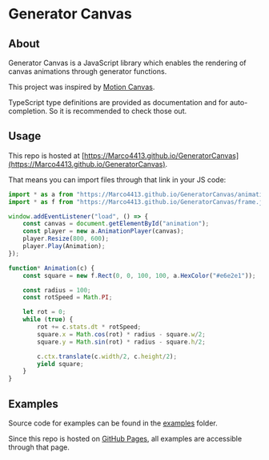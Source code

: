 # Generator Canvas

## About

Generator Canvas is a JavaScript library which enables the rendering of canvas
animations through generator functions.

This project was inspired by [Motion Canvas](https://github.com/motion-canvas/motion-canvas).

TypeScript type definitions are provided as documentation and for auto-completion.
So it is recommended to check those out.

## Usage

This repo is hosted at [https://Marco4413.github.io/GeneratorCanvas](https://Marco4413.github.io/GeneratorCanvas).

That means you can import files through that link in your JS code:

```js
import * as a from "https://Marco4413.github.io/GeneratorCanvas/animation.js"
import * as f from "https://Marco4413.github.io/GeneratorCanvas/frame.js"

window.addEventListener("load", () => {
    const canvas = document.getElementById("animation");
    const player = new a.AnimationPlayer(canvas);
    player.Resize(800, 600);
    player.Play(Animation);
});

function* Animation(c) {
    const square = new f.Rect(0, 0, 100, 100, a.HexColor("#e6e2e1"));

    const radius = 100;
    const rotSpeed = Math.PI;

    let rot = 0;
    while (true) {
        rot += c.stats.dt * rotSpeed;
        square.x = Math.cos(rot) * radius - square.w/2;
        square.y = Math.sin(rot) * radius - square.h/2;

        c.ctx.translate(c.width/2, c.height/2);
        yield square;
    }
}
```

## Examples

Source code for examples can be found in the [examples](examples) folder.

Since this repo is hosted on [GitHub Pages](https://Marco4413.github.io/GeneratorCanvas),
all examples are accessible through that page.
